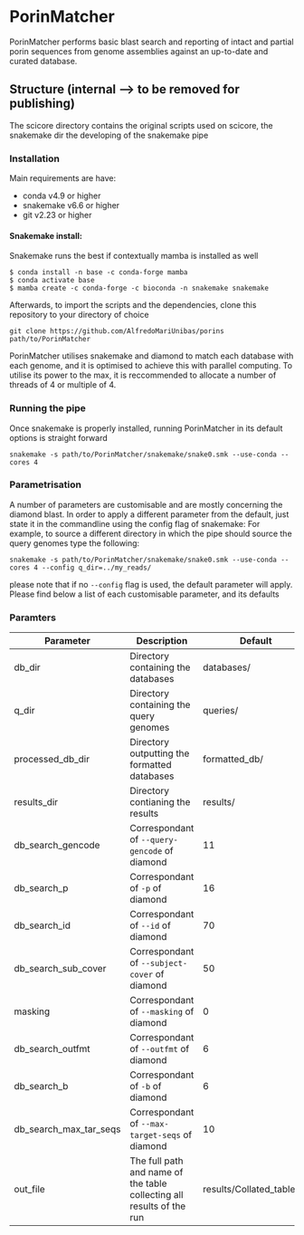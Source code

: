 # PorinMatcher
PorinMatcher performs basic blast search and reporting of intact and partial porin sequences from genome assemblies against an up-to-date and curated database.
## Structure (internal --> to be removed for publishing)
The scicore directory contains the original scripts used on scicore, the snakemake dir the developing of the snakemake pipe
### Installation
Main requirements are have:
- conda v4.9 or higher
- snakemake v6.6 or higher
- git v2.23 or higher

#### Snakemake install:
Snakemake runs the best if contextually mamba is installed as well
```
$ conda install -n base -c conda-forge mamba
$ conda activate base
$ mamba create -c conda-forge -c bioconda -n snakemake snakemake
```
Afterwards, to import the scripts and the dependencies, clone this repository to your directory of choice

```
git clone https://github.com/AlfredoMariUnibas/porins path/to/PorinMatcher
```

PorinMatcher utilises snakemake and diamond to match each database with each genome, and it is optimised to achieve this with parallel computing. To utilise its power to the max, it is reccommended to allocate a number of threads of 4 or multiple of 4. 

### Running the pipe
Once snakemake is properly installed, running PorinMatcher in its default options is straight forward

```
snakemake -s path/to/PorinMatcher/snakemake/snake0.smk --use-conda --cores 4
```
### Parametrisation
A number of parameters are customisable and are mostly concerning the diamond blast. In order to apply a different parameter from the default, just state it in the commandline using the config flag of snakemake:
For example, to source a different directory in which the pipe should source the query genomes type the following:
```
snakemake -s path/to/PorinMatcher/snakemake/snake0.smk --use-conda --cores 4 --config q_dir=../my_reads/
```
please note that if no `--config` flag is used, the default parameter will apply. Please find below a list of each customisable parameter, and its defaults

### Paramters
| Parameter | Description | Default |
|--------|---------|------|
| db_dir | Directory containing the databases | databases/ |
| q_dir | Directory containing the query genomes | queries/ |
| processed_db_dir | Directory outputting the formatted databases | formatted_db/ |
| results_dir | Directory contianing the results | results/ | 
| db_search_gencode| Correspondant of `--query-gencode` of diamond | 11 |
| db_search_p | Correspondant of `-p` of diamond | 16 |
| db_search_id | Correspondant of `--id` of diamond | 70 |
| db_search_sub_cover | Correspondant of `--subject-cover` of diamond | 50 |
| masking | Correspondant of `--masking` of diamond | 0 |
| db_search_outfmt | Correspondant of `--outfmt` of diamond | 6 |
| db_search_b | Correspondant of `-b` of diamond | 6 |
| db_search_max_tar_seqs | Correspondant of `--max-target-seqs` of diamond | 10 |
| out_file | The full path and name of the table collecting all results of the run | results/Collated_table.txt |
